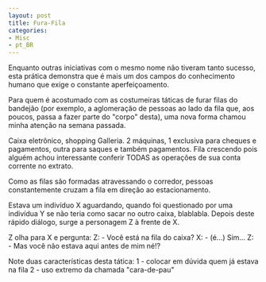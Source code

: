 ```yaml
---
layout: post
title: Fura-Fila
categories:
- Misc
- pt_BR
---
```

Enquanto outras iniciativas com o mesmo nome não tiveram tanto sucesso, esta prática demonstra que é mais um dos campos do conhecimento humano que exige o constante aperfeiçoamento.

Para quem é acostumado com as costumeiras táticas de furar filas do bandejão (por exemplo, a aglomeração de pessoas ao lado da fila que, aos poucos, passa a fazer parte do "corpo" desta), uma nova forma chamou minha atenção na semana passada.

Caixa eletrônico, shopping Galleria. 2 máquinas, 1 exclusiva para cheques e pagamentos, outra para saques e também pagamentos. Fila crescendo pois alguém achou interessante conferir TODAS as operações de sua conta corrente no extrato.

Como as filas são formadas atravessando o corredor, pessoas constantemente cruzam a fila em direção ao estacionamento.

Estava um indivíduo X aguardando, quando foi questionado por uma indivídua Y se não teria como sacar no outro caixa, blablabla. Depois deste rápido diálogo, surge a personagem Z à frente de X.

Z olha para X e pergunta:
Z: - Você está na fila do caixa?
X: - (é...) Sim...
Z: - Mas você não estava aqui antes de mim né!?

Note duas características desta tática:
1 - colocar em dúvida quem já estava na fila
2 - uso extremo da chamada "cara-de-pau"
